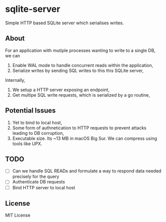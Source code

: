 # sqlite-server
Simple HTTP based SQLite server which serialises writes.

## About
For an application with mutiple processes wanting to write to a single DB, we can

1. Enable WAL mode to handle concurrent reads within the application,
2. Serialize writes by sending SQL writes to this this SQLite server,

Internally, 

1. We setup a HTTP server exposing an endpoint,
2. Get multipe SQL write requests, which is serialized by a go routine,


## Potential Issues

1. Yet to bind to local host,
2. Some form of authnetication to HTTP requests to prevent attacks leading to DB corruption,
3. Executable size. Its ~13 MB in macOS Big Sur. We can compress using tools like UPX.


## TODO

- [ ] Can we handle SQL READs and formulate a way to respond data needed precisely for the query
- [ ] Authenticate DB requests
- [ ] Bind HTTP server to local host 

## License

MIT License
